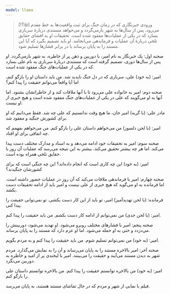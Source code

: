 ```yaml
---
model: llama
---
```


> [!Tip] ورودی
> خبرنگاری که در زمان جنگ برای ثبت واقعیت‌ها به خط مقدم می‌رود، پس از سال‌ها به شهر بازمی‌گردد و می‌خواهد مستندی دربارهٔ سربازی بسازد که در یکی از عملیات‌ها مفقود شده است. تحقیقات او به افشای حقایق تلخی دربارهٔ آن عملیات و فرماندهی می‌انجامد. او باید تصمیم بگیرد که آیا این مستند را به پایان برساند یا در برابر فشارها تسلیم شود.

صحنه اول: یک خبرنگار به نام امیر، با دوربین و ذهن پر از خاطره، به شهر بازمی‌گردد. او پس از سال‌ها دوری، تصمیم گرفته است که مستندی دربارهٔ سربازی به نام علی بسازد که در یکی از عملیات‌های جنگ مفقود شده است.

امیر: (به خود) علی، سربازی که در دل جنگ ناپدید شد. من باید داستان او را بازگو کنم، اما آیا واقعاً می‌توانم حقیقت را پیدا کنم؟

صحنه دوم: امیر به خانواده علی می‌رود تا با آنها ملاقات کند و از خاطراتشان بشنود. اما آنها به او می‌گویند که علی در یکی از عملیات‌های جنگ مفقود شده است و هیچ خبری از او نیست.

مادر علی: (با گریه) امیر جان، ما هیچ وقت ندانستیم که علی چه شد. فقط می‌دانیم که او برای کشورش جنگید و مفقود شد.

امیر: (با لحن دلسوز) من می‌خواهم داستان علی را بازگو کنم. من می‌خواهم بفهمم که چه اتفاقی برای او افتاد.

صحنه سوم: امیر به تحقیقات خود ادامه می‌دهد و به اسناد و مدارک مختلف دست پیدا می‌کند. اما هر چه بیشتر تحقیق می‌کند، بیشتر به این نتیجه می‌رسد که عملیات آن روز با حقایق تلخی همراه بوده است.

امیر: (به خود) این چه کاری است که انجام داده‌اند؟ این چه جنگی است که برای کشورشان جنگیدند؟

صحنه چهارم: امیر با فرماندهی ملاقات می‌کند که آن روز در عملیات حضور داشته است. اما فرمانده به او می‌گوید که هیچ خبری از علی نیست و امیر باید از ادامه تحقیقات دست بکشد.

فرمانده: (با لحن تهدیدآمیز) امیر، تو باید از این کار دست بکشی. تو نمی‌توانی حقیقت را پیدا کنی.

امیر: (با لحن جدی) من نمی‌توانم از ادامه کار دست بکشم. من باید حقیقت را پیدا کنم.

صحنه پنجم: امیر با فشارهای مختلف روبرو می‌شود. او تهدید می‌شود، دوربینش را می‌دزدد و حتی به او حمله می‌شود. اما او عزم دارد که مستند را به پایان برساند.

امیر: (به خود) من نمی‌توانم تسلیم شوم. من باید حقیقت را پیدا کنم و به مردم بگویم.

صحنه آخر: امیر بالاخره مستند را به پایان می‌رساند و آن را به نمایش می‌گذارد. مردم شهر به دیدن مستند می‌آیند و حقیقت را می‌بینند. امیر با لبخندی پر از امید و خاطره به دوربین می‌نگرد.

امیر: (به خود) من بالاخره توانستم حقیقت را پیدا کنم. من بالاخره توانستم داستان علی را بازگو کنم.

فیلم با نمایی از شهر و مردم که در حال تماشای مستند هستند، به پایان می‌رسد.